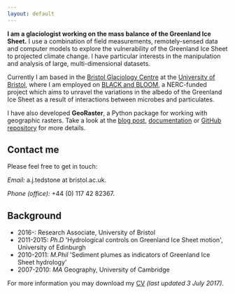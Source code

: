 ```yaml
---
layout: default
---
```


**I am a glaciologist working on the mass balance of the Greenland Ice Sheet.** I use a combination of field measurements, remotely-sensed data and computer models to explore the vulnerability of the Greenland Ice Sheet to projected climate change. I have particular interests in the manipulation and analysis of large, multi-dimensional datasets.

Currently I am based in the [Bristol Glaciology Centre](http://www.bris.ac.uk/geography/research/bgc/) at the [University of Bristol](http://www.bris.ac.uk/), where I am employed on [BLACK and BLOOM](http://www.blackandbloom.org), a NERC-funded project which aims to unravel the variations in the albedo of the Greenland Ice Sheet as a result of interactions between microbes and particulates. 

I have also developed **GeoRaster**, a Python package for working with geographic rasters. Take a look at the [blog post](blog/georaster-released), [documentation](http://georaster.readthedocs.io/en/latest/) or [GitHub repository](https://github.com/atedstone/georaster) for more details.

## Contact me
Please feel free to get in touch: 

*Email:* a.j.tedstone at bristol.ac.uk.

*Phone (office):* +44 (0) 117 42 82367.

## Background

* 2016-: Research Associate, University of Bristol
* 2011-2015: *Ph.D* 'Hydrological controls on Greenland Ice Sheet motion', University of Edinburgh
* 2010-2011: *M.Phil* 'Sediment plumes as indicators of Greenland Ice Sheet hydrology'
* 2007-2010: *MA* Geography, University of Cambridge

For more information you may download my [CV](images/resume-2017-07-03-tedstone.pdf) *(last updated 3 July 2017)*.
